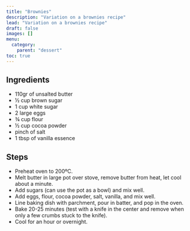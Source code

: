 ```yaml
---
title: "Brownies"
description: "Variation on a brownies recipe"
lead: "Variation on a brownies recipe"
draft: false
images: []
menu:
  category:
    parent: "dessert"
toc: true
---
```


## Ingredients

- 110gr of unsalted butter
- ½ cup brown sugar
- 1 cup white sugar
- 2 large eggs
- ¾ cup flour
- ½ cup cocoa powder
- pinch of salt
- 1 tbsp of vanilla essence

## Steps

- Preheat oven to 200ºC.
- Melt butter in large pot over stove, remove butter from heat, let cool about a minute.
- Add sugars (can use the pot as a bowl) and mix well.
- Add eggs, flour, cocoa powder, salt, vanilla, and mix well.
- Line baking dish with parchment, pour in batter, and pop in the oven.
- Bake 20-25 minutes (test with a knife in the center and remove when only a few crumbs stuck to the knife).
- Cool for an hour or overnight.
